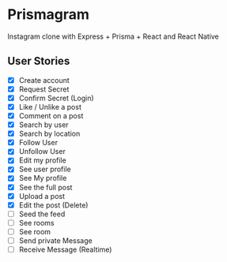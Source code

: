 # Prismagram

Instagram clone with Express + Prisma + React and React Native

## User Stories

- [x] Create account
- [x] Request Secret
- [x] Confirm Secret (Login)
- [x] Like / Unlike a post
- [x] Comment on a post
- [x] Search by user
- [x] Search by location
- [x] Follow User
- [x] Unfollow User
- [x] Edit my profile
- [x] See user profile
- [x] See My profile
- [x] See the full post
- [x] Upload a post
- [x] Edit the post (Delete)
- [ ] Seed the feed
- [ ] See rooms
- [ ] See room
- [ ] Send private Message
- [ ] Receive Message (Realtime)
